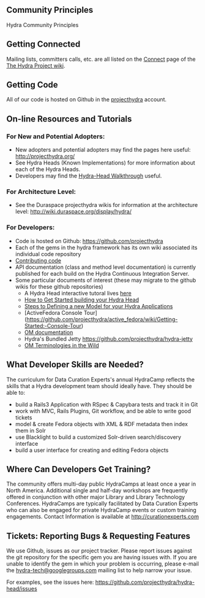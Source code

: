 ## Community Principles
Hydra Community Principles

## Getting Connected
Mailing lists, committers calls, etc. are all listed on the [Connect](https://wiki.duraspace.org/display/hydra/Connect) page of the [The Hydra Project wiki](https://wiki.duraspace.org/display/hydra/The+Hydra+Project).

## Getting Code
All of our code is hosted on Github in the [projecthydra](https://github.com/projecthydra) account.

## On-line Resources and Tutorials
### For New and Potential Adopters:
* New adopters and potential adopters may find the pages here useful: http://projecthydra.org/
* See Hydra Heads (Known Implementations) for more information about each of the Hydra Heads.
* Developers may find the [Hydra-Head Walkthrough](https://github.com/projecthydra/hydra-head/wiki/Code4lib-walkthrough) useful.

### For Architecture Level:
* See the Duraspace projecthydra wikis for information at the architecture level: http://wiki.duraspace.org/display/hydra/

### For Developers:
* Code is hosted on Github: https://github.com/projecthydra
* Each of the gems in the hydra framework has its own wiki associated its individual code repository
* [Contributing code](https://github.com/projecthydra/hydra/blob/master/CONTRIBUTING.md) 
* API documentation (class and method level documentation) is currently published for each build on the Hydra Continuous Integration Server.
* Some particular documents of interest (these may migrate to the github wikis for these github repositories)
    * A Hydra Head interactive tutoral lives [here](https://github.com/projecthydra/hydra-head/wiki/Code4lib-walkthrough)
    * [How to Get Started building your Hydra Head](https://github.com/projecthydra/hydra-head/wiki/How-to-Get-Started)
    * [Steps to Defining a new Model for your Hydra Applications](https://wiki.duraspace.org/display/hydra/Steps+to+Defining+a+new+Model+for+your+Hydra+Applications)
    * [ActiveFedora Console Tour] (https://github.com/projecthydra/active_fedora/wiki/Getting-Started:-Console-Tour)
    * [OM documentation](https://github.com/projecthydra/om/blob/master/README.textile)
    * Hydra's Bundled Jetty https://github.com/projecthydra/hydra-jetty
    * [OM Terminologies in the Wild](https://wiki.duraspace.org/display/hydra/OM+Terminologies+in+the+Wild)

## What Developer Skills are Needed?
The curriculum for Data Curation Experts's annual HydraCamp reflects the skills that a Hydra development team should ideally have. They should be able to:
* build a Rails3 Application with RSpec & Capybara tests and track it in Git
* work with MVC, Rails Plugins, Git workflow, and be able to write good tickets
* model & create Fedora objects with XML & RDF metadata then index them in Solr
* use Blacklight to build a customized Solr-driven search/discovery interface
* build a user interface for creating and editing Fedora objects
## Where Can Developers Get Training?
The community offers multi-day public HydraCamps at least once a year in North America. Additional single and half-day workshops are frequently offered in conjunction with other major Library and Library Technology Conferences. HydraCamps are typically facilitated by Data Curation Experts who can also be engaged for private HydraCamp events or custom training engagements. Contact Information is available at http://curationexperts.com

## Tickets: Reporting Bugs & Requesting Features
We use Github, issues as our project tracker. Please report issues against the git repository for the specific gem you are having issues with. If you are unable to identify the gem in which your problem is occurring, please e-mail the hydra-tech@googlegroups.com mailing list to help narrow your issue.

For examples, see the issues here: https://github.com/projecthydra/hydra-head/issues